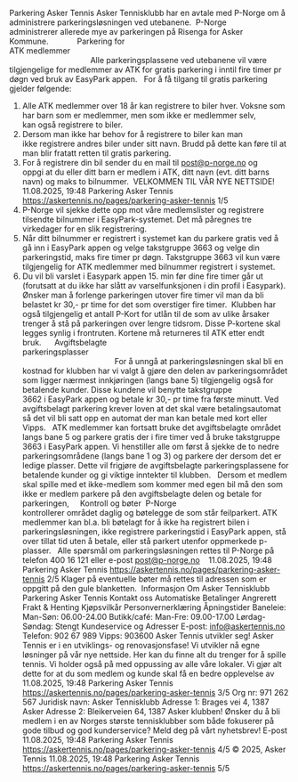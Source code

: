Parkering Asker Tennis
Asker Tennisklubb har en avtale med P-Norge om å administrere parkeringsløsningen ved utebanene.  P-Norge administrerer allerede mye av
parkeringen på Risenga for Asker Kommune.      
     
Parkering for ATK medlemmer                                                                                                                                        
Alle parkeringsplassene ved utebanene vil være tilgjengelige for medlemmer av ATK for gratis parkering i inntil fire timer pr døgn ved bruk
av EasyPark appen.  
For å få tilgang til gratis parkering gjelder følgende:    
1. Alle ATK medlemmer over 18 år kan registrere to biler hver. Voksne som har barn som er medlemmer, men som ikke er medlemmer selv,
kan også registrere to biler.  
2. Dersom man ikke har behov for å registrere to biler kan man ikke registrere andres biler under sitt navn. Brudd på dette kan føre til at man blir
fratatt retten til gratis parkering. 
3. For å registrere din bil sender du en mail til post@p-norge.no og oppgi at du eller ditt barn er medlem i ATK, ditt navn (evt. ditt barns
navn) og maks to bilnummer. 
VELKOMMEN TIL VÅR NYE NETTSIDE!
11.08.2025, 19:48
Parkering Asker Tennis
https://askertennis.no/pages/parkering-asker-tennis
1/5
4. P-Norge vil sjekke dette opp mot våre medlemslister og registrere tilsendte bilnummer i EasyPark-systemet. Det må påregnes tre virkedager for en
slik registrering. 
5. Når ditt bilnummer er registrert i systemet kan du parkere gratis ved å gå inn i EasyPark appen og velge takstgruppe 3663 og velge din
parkeringstid, maks fire timer pr døgn. Takstgruppe 3663 vil kun være tilgjengelig for ATK medlemmer med bilnummer registrert i systemet. 
6. Du vil bli varslet i Easypark appen 15. min før dine fire timer går ut (forutsatt at du ikke har slått av varselfunksjonen i din profil i Easypark).
Ønsker man å forlenge parkeringen utover fire timer vil man da bli belastet kr 30,- pr time for det som overstiger fire timer. 
Klubben har også tilgjengelig et antall P-Kort for utlån til de som av ulike årsaker trenger å stå på parkeringen over lengre tidsrom. Disse P-kortene skal
legges synlig i frontruten. Kortene må returneres til ATK etter endt bruk.     
Avgiftsbelagte parkeringsplasser                                                                                                                                    
For å unngå at parkeringsløsningen skal bli en kostnad for klubben har vi valgt å gjøre den delen av parkeringsområdet som ligger nærmest
innkjøringen (langs bane 5) tilgjengelig også for betalende kunder. Disse kundene vil benytte takstgruppe 3662 i EasyPark appen og betale kr 30,- pr
time fra første minutt. Ved avgiftsbelagt parkering krever loven at det skal være betalingsautomat så det vil bli satt opp en automat der man kan betale
med kort eller Vipps.  
ATK medlemmer kan fortsatt bruke det avgiftsbelagte området langs bane 5 og parkere gratis der i fire timer ved å bruke takstgruppe 3663
i EasyPark appen. Vi henstiller alle om først å sjekke de to nedre parkeringsområdene (langs bane 1 og 3) og parkere der dersom det er ledige plasser.
Dette vil frigjøre de avgiftsbelagte parkeringsplassene for betalende kunder og gi viktige inntekter til klubben.  
Dersom et medlem skal spille med et ikke-medlem som kommer med egen bil må den som ikke er medlem parkere på den avgiftsbelagte delen og
betale for parkeringen,    
Kontroll og bøter 
P-Norge kontrollerer området daglig og bøtelegge de som står feilparkert. ATK medlemmer kan bl.a. bli bøtelagt for å ikke ha registrert bilen i
parkeringsløsningen, ikke registrere parkeringstid i EasyPark appen, stå over tillat tid uten å betale, eller stå parkert utenfor oppmerkede p-plasser.  
Alle spørsmål om parkeringsløsningen rettes til P-Norge på telefon 400 16 121 eller e-post post@p-norge.no   
11.08.2025, 19:48
Parkering Asker Tennis
https://askertennis.no/pages/parkering-asker-tennis
2/5
Klager på eventuelle bøter må rettes til adressen som er oppgitt på den gule blanketten. 
Informasjon
Om Asker Tennisklubb
Parkering Asker Tennis
Kontakt oss
Automatiske Betalinger
Angrerett
Frakt & Henting
Kjøpsvilkår
Personvernerklæring
Åpningstider
Baneleie:
Man-Søn: 06.00-24.00
Butikk/café:
Man-Fre: 09.00-17.00
Lørdag-Søndag: Stengt
Kundeservice og Adresser
E-post: info@askertennis.no
Telefon: 902 67 989
Vipps: 903600
Asker Tennis utvikler seg!
Asker Tennis er i en utviklings- og renovasjonsfase! Vi utvikler nå egne
løsninger på vår nye nettside. Her kan du finne alt du trenger for å spille
tennis. Vi holder også på med oppussing av alle våre lokaler. Vi gjør alt
dette for at du som medlem og kunde skal få en bedre opplevelse av
11.08.2025, 19:48
Parkering Asker Tennis
https://askertennis.no/pages/parkering-asker-tennis
3/5
Org nr: 971 262 567
Juridisk navn: Asker Tennisklubb
Adresse 1: Brages vei 4, 1387 Asker
Adresse 2: Bleikerveien 64, 1387 Asker
klubben! Ønsker du å bli medlem i en av Norges største tennisklubber som
både fokuserer på gode tilbud og god kunderservice?
Meld deg på vårt nyhetsbrev!
E-post
11.08.2025, 19:48
Parkering Asker Tennis
https://askertennis.no/pages/parkering-asker-tennis
4/5
© 2025, Asker Tennis
11.08.2025, 19:48
Parkering Asker Tennis
https://askertennis.no/pages/parkering-asker-tennis
5/5
